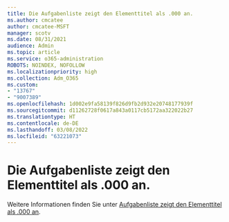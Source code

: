 ```yaml
---
title: Die Aufgabenliste zeigt den Elementtitel als .000 an.
ms.author: cmcatee
author: cmcatee-MSFT
manager: scotv
ms.date: 08/31/2021
audience: Admin
ms.topic: article
ms.service: o365-administration
ROBOTS: NOINDEX, NOFOLLOW
ms.localizationpriority: high
ms.collection: Adm_O365
ms.custom:
- "13767"
- "9007389"
ms.openlocfilehash: 1d002e9fa58139f826d9fb2d932e20748177939f
ms.sourcegitcommit: d11262728f0617a843a0117cb5172aa322022b27
ms.translationtype: HT
ms.contentlocale: de-DE
ms.lasthandoff: 03/08/2022
ms.locfileid: "63221073"
---
```

# <a name="task-list-shows-item-title-as-000"></a>Die Aufgabenliste zeigt den Elementtitel als .000 an.

Weitere Informationen finden Sie unter [Aufgabenliste zeigt den Elementtitel als .000 an](https://docs.microsoft.com/sharepoint/troubleshoot/lists-and-libraries/task-list-shows-000).